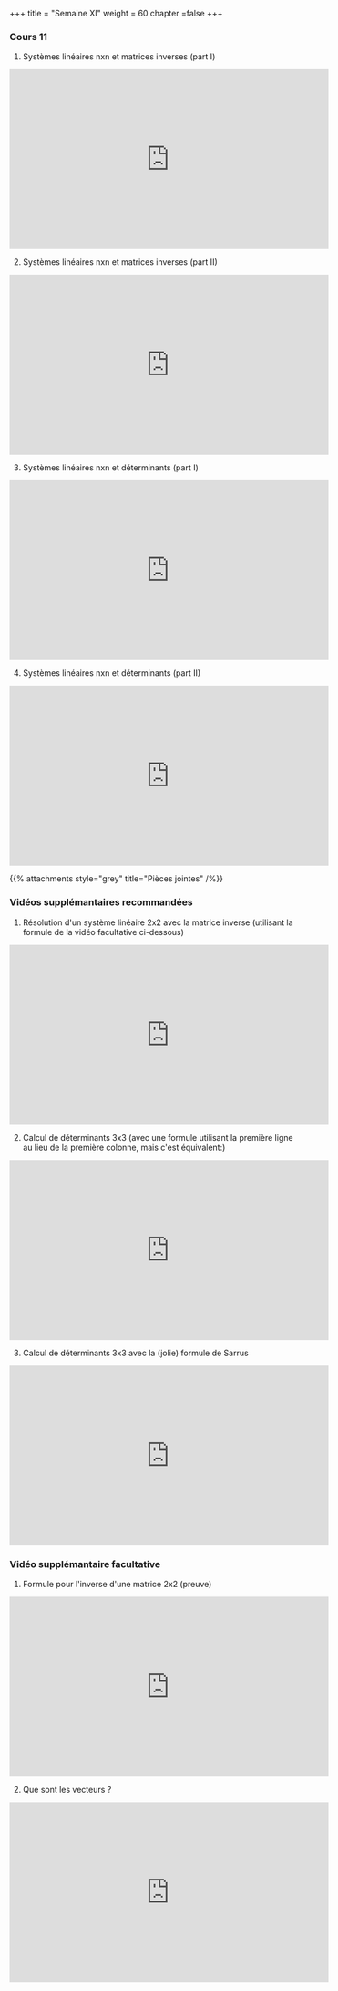 +++
title = "Semaine XI"
weight = 60
chapter =false
+++


### Cours 11

1) Systèmes linéaires nxn et matrices inverses (part I)

<iframe width="560" height="315" src="https://www.youtube.com/embed/L4XTK5KygOU" frameborder="0" allow="accelerometer; autoplay; clipboard-write; encrypted-media; gyroscope; picture-in-picture" allowfullscreen></iframe>

2) Systèmes linéaires nxn et matrices inverses (part II)

<iframe width="560" height="315" src="https://www.youtube.com/embed/ed6tSSEuC_s" frameborder="0" allow="accelerometer; autoplay; clipboard-write; encrypted-media; gyroscope; picture-in-picture" allowfullscreen></iframe>

3) Systèmes linéaires nxn et déterminants (part I)

<iframe width="560" height="315" src="https://www.youtube.com/embed/_Ja62t3_PlE" frameborder="0" allow="accelerometer; autoplay; clipboard-write; encrypted-media; gyroscope; picture-in-picture" allowfullscreen></iframe>


4) Systèmes linéaires nxn et déterminants (part II)

<iframe width="560" height="315" src="https://www.youtube.com/embed/L7uHSPF_mQs" frameborder="0" allow="accelerometer; autoplay; clipboard-write; encrypted-media; gyroscope; picture-in-picture" allowfullscreen></iframe>


{{% attachments style="grey" title="Pièces jointes" /%}}


### Vidéos supplémantaires recommandées

1) Résolution d'un système linéaire 2x2 avec la matrice inverse (utilisant la formule de la vidéo facultative ci-dessous)

<iframe width="560" height="315" src="https://www.youtube.com/embed/0_DYEFtlCiM" frameborder="0" allow="accelerometer; autoplay; clipboard-write; encrypted-media; gyroscope; picture-in-picture" allowfullscreen></iframe>

2) Calcul de déterminants 3x3 (avec une formule utilisant la première ligne au lieu de la première colonne, mais c'est équivalent:)

<iframe width="560" height="315" src="https://www.youtube.com/embed/0c7dt2SQfLw" frameborder="0" allow="accelerometer; autoplay; clipboard-write; encrypted-media; gyroscope; picture-in-picture" allowfullscreen></iframe>

3) Calcul de déterminants 3x3 avec la (jolie) formule de Sarrus

<iframe width="560" height="315" src="https://www.youtube.com/embed/4xFIi0JF2AM" frameborder="0" allow="accelerometer; autoplay; clipboard-write; encrypted-media; gyroscope; picture-in-picture" allowfullscreen></iframe>

### Vidéo supplémantaire facultative

1) Formule pour l'inverse d'une matrice 2x2 (preuve)

<iframe width="560" height="315" src="https://www.youtube.com/embed/eEUK_ThrHuQ" frameborder="0" allow="accelerometer; autoplay; clipboard-write; encrypted-media; gyroscope; picture-in-picture" allowfullscreen></iframe>

2) Que sont les vecteurs ? 

<iframe width="560" height="315" src="https://www.youtube.com/embed/fNk_zzaMoSs" frameborder="0" allow="accelerometer; autoplay; clipboard-write; encrypted-media; gyroscope; picture-in-picture" allowfullscreen></iframe>